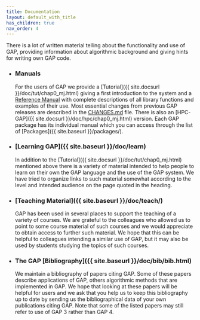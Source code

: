```yaml
---
title: Documentation
layout: default_with_title
has_children: true
nav_order: 4
---
```


  There is a lot of written material telling about the functionality
  and use of GAP, providing information about algorithmic
  background and giving hints for writing own GAP code.

- ### Manuals
  For the users of GAP we provide a
  [Tutorial]({{ site.docsurl }}/doc/tut/chap0_mj.html)
  giving a first introduction to the system and a
  <a href="{{ site.docsurl }}/doc/ref/chap0_mj.html">
  Reference Manual</a>
  with complete descriptions of all library functions and examples of
  their use. Most essential changes from previous GAP 
  releases are described in the
  [CHANGES.md](https://github.com/gap-system/gap/blob/master/CHANGES.md) file. 
  There is also an 
  [HPC-GAP]({{ site.docsurl }}/doc/hpc/chap0_mj.html) version.
  Each GAP package has its individual manual which you can
  access through the list of [Packages]({{ site.baseurl }}/packages/).

- ### [Learning GAP]({{ site.baseurl }}/doc/learn)
  In addition to the
  [Tutorial]({{ site.docsurl }}/doc/tut/chap0_mj.html)
  mentioned above there is a variety of material intended to help people
  to learn on their own the GAP language and the use of
  the GAP system. We have tried to organize links to such
  material somewhat according to the level and intended audience on the
  page quoted in the heading.


- ### [Teaching Material]({{ site.baseurl }}/doc/teach/)
  GAP has been used in several places to support the
  teaching of a variety of courses. We are grateful to the colleagues
  who allowed us to point to some course material of such courses and
  we would appreciate to obtain access to further such material.
  We hope that this can be helpful to colleagues intending a
  similar use of GAP, but it may also be used by
  students studying the topics of such courses.

- ### The GAP [Bibliography]({{ site.baseurl }}/doc/bib/bib.html)
  We maintain a bibliography of papers citing GAP. Some of
  these papers describe applications of GAP, others
  algorithmic methods that are implemented in GAP. We hope
  that looking at these papers will be helpful for users and we ask that
  you help us to keep this bibliography up to date by sending us the
  bibliographical data of your own publications citing GAP.
  Note that some of the listed papers may still refer to use of
  GAP 3 rather than GAP 4.
